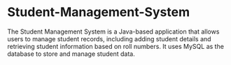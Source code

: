 # Student-Management-System
The Student Management System is a Java-based application that allows users to manage student records, including adding student details and retrieving student information based on roll numbers. It uses MySQL as the database to store and manage student data.
